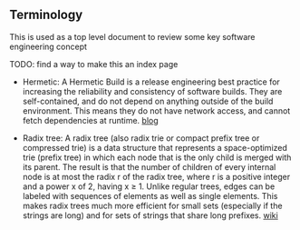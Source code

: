 ## Terminology

This is used as a top level document to review some key software engineering concept

TODO: find a way to make this an index page

* Hermetic: A Hermetic Build is a release engineering best practice for increasing the reliability and consistency of software builds. They are self-contained, and do not depend on anything outside of the build environment. This means they do not have network access, and cannot fetch dependencies at runtime. [blog](https://testing.googleblog.com/2012/10/hermetic-servers.html)

* Radix tree: A radix tree (also radix trie or compact prefix tree or compressed trie) is a data structure that represents a space-optimized trie (prefix tree) in which each node that is the only child is merged with its parent. The result is that the number of children of every internal node is at most the radix r of the radix tree, where r is a positive integer and a power x of 2, having x ≥ 1. Unlike regular trees, edges can be labeled with sequences of elements as well as single elements. This makes radix trees much more efficient for small sets (especially if the strings are long) and for sets of strings that share long prefixes.  [wiki](https://en.wikipedia.org/wiki/Radix_tree)